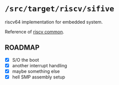 `/src/target/riscv/sifive`
==========================

riscv64 implementation for embedded system.

Reference of [riscv common](../README.md).

## ROADMAP

- [X] S/O the boot
 - [X] another interrupt handling
 - [X] maybe something else
 - [X] hell SMP assembly setup
